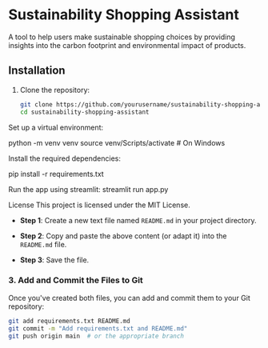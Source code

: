 # Sustainability Shopping Assistant

A tool to help users make sustainable shopping choices by providing insights into the carbon footprint and environmental impact of products.

## Installation

1. Clone the repository:

   ```bash
   git clone https://github.com/yourusername/sustainability-shopping-assistant.git
   cd sustainability-shopping-assistant

Set up a virtual environment:

python -m venv venv
source venv/Scripts/activate  # On Windows

Install the required dependencies:

pip install -r requirements.txt

Run the app using streamlit:
streamlit run app.py

License
This project is licensed under the MIT License.


- **Step 1**: Create a new text file named `README.md` in your project directory.

- **Step 2**: Copy and paste the above content (or adapt it) into the `README.md` file.

- **Step 3**: Save the file.

### 3. **Add and Commit the Files to Git**

Once you've created both files, you can add and commit them to your Git repository:

```bash
git add requirements.txt README.md
git commit -m "Add requirements.txt and README.md"
git push origin main  # or the appropriate branch




